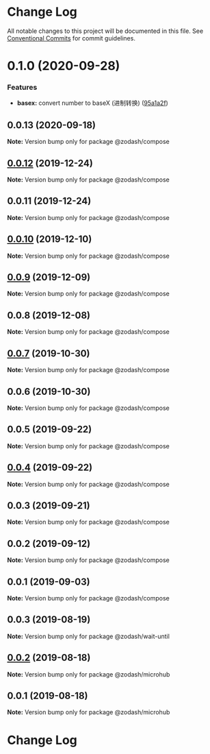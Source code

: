 # Change Log

All notable changes to this project will be documented in this file.
See [Conventional Commits](https://conventionalcommits.org) for commit guidelines.

# 0.1.0 (2020-09-28)


### Features

* **basex:** convert number to baseX (进制转换) ([95a1a2f](https://github.com/zcorky/zodash/commit/95a1a2f361d73de5caa3b8e297c1643e97e40983))





## 0.0.13 (2020-09-18)

**Note:** Version bump only for package @zodash/compose





## [0.0.12](https://github.com/zcorky/zodash/compare/@zodash/compose@0.0.11...@zodash/compose@0.0.12) (2019-12-24)

**Note:** Version bump only for package @zodash/compose





## 0.0.11 (2019-12-24)

**Note:** Version bump only for package @zodash/compose





## [0.0.10](https://github.com/zcorky/zodash/compare/@zodash/compose@0.0.9...@zodash/compose@0.0.10) (2019-12-10)

**Note:** Version bump only for package @zodash/compose





## [0.0.9](https://github.com/zcorky/zodash/compare/@zodash/compose@0.0.8...@zodash/compose@0.0.9) (2019-12-09)

**Note:** Version bump only for package @zodash/compose





## 0.0.8 (2019-12-08)

**Note:** Version bump only for package @zodash/compose





## [0.0.7](https://github.com/zcorky/zodash/compare/@zodash/compose@0.0.6...@zodash/compose@0.0.7) (2019-10-30)

**Note:** Version bump only for package @zodash/compose





## 0.0.6 (2019-10-30)

**Note:** Version bump only for package @zodash/compose





## 0.0.5 (2019-09-22)

**Note:** Version bump only for package @zodash/compose





## [0.0.4](https://github.com/zcorky/zodash/compare/@zodash/compose@0.0.3...@zodash/compose@0.0.4) (2019-09-22)

**Note:** Version bump only for package @zodash/compose





## 0.0.3 (2019-09-21)

**Note:** Version bump only for package @zodash/compose





## 0.0.2 (2019-09-12)

**Note:** Version bump only for package @zodash/compose





## 0.0.1 (2019-09-03)

**Note:** Version bump only for package @zodash/compose





## 0.0.3 (2019-08-19)

**Note:** Version bump only for package @zodash/wait-until





## [0.0.2](https://github.com/zcorky/zodash/compare/@zodash/microhub@0.0.1...@zodash/microhub@0.0.2) (2019-08-18)

**Note:** Version bump only for package @zodash/microhub





## 0.0.1 (2019-08-18)

**Note:** Version bump only for package @zodash/microhub





# Change Log
